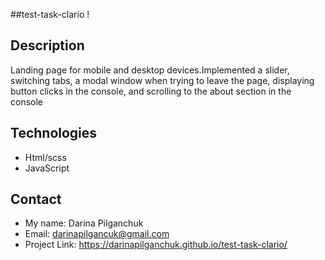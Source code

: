 ##test-task-clario !
## Description 
Landing page for mobile and desktop devices.Implemented a slider, switching tabs, a modal window when trying to leave the page, displaying button clicks in the console, and scrolling to the about section in the console

## Technologies
+ Html/scss
+ JavaScript

## Contact
+ My name: Darina Pilganchuk
+ Email: darinapilgancuk@gmail.com
+ Project Link: https://darinapilganchuk.github.io/test-task-clario/
